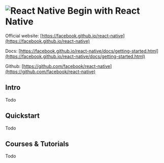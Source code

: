 # ![React Native](https://rawgit.com/asankasri/begin-with-it-alpha/master/icons/react-native_128x128.png "React Native") Begin with React Native

Official website: [https://facebook.github.io/react-native](https://facebook.github.io/react-native)

Docs: [https://facebook.github.io/react-native/docs/getting-started.html](https://facebook.github.io/react-native/docs/getting-started.html)

Github: [https://github.com/facebook/react-native](https://github.com/facebook/react-native)

## Intro

Todo

## Quickstart

Todo

## Courses & Tutorials

Todo
